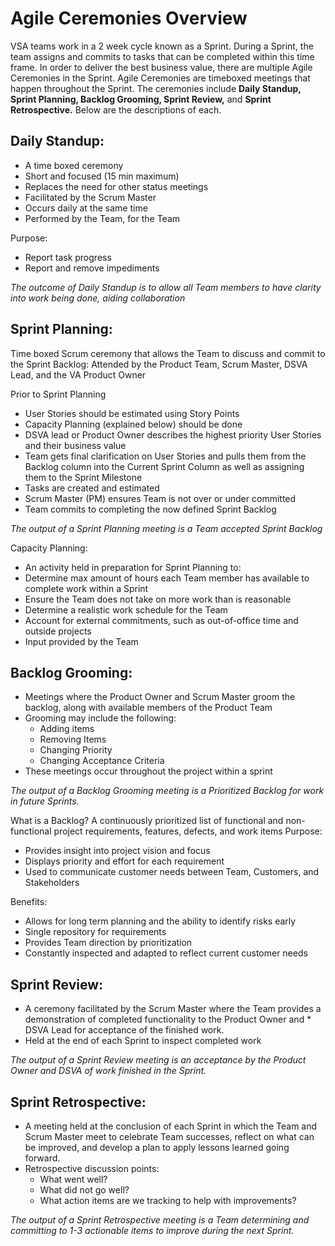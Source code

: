 # Agile Ceremonies Overview

VSA teams work in a 2 week cycle known as a Sprint. During a Sprint, the team assigns and commits to tasks that can be completed within this time frame. In order to deliver the best business value, there are multiple Agile Ceremonies in the Sprint.  Agile Ceremonies are timeboxed meetings that happen throughout the Sprint. The ceremonies include **Daily Standup, Sprint Planning, Backlog Grooming, Sprint Review,** and **Sprint Retrospective.** Below are the descriptions of each. 

## Daily Standup:

* A time boxed ceremony
* Short and focused (15 min maximum)
* Replaces the need for other status meetings
* Facilitated by the Scrum Master
* Occurs daily at the same time
* Performed by the Team, for the Team

Purpose:
* Report task progress
* Report and remove impediments

*The outcome of Daily Standup is to allow all Team members to have clarity into work being done, aiding collaboration* 



## Sprint Planning: 

Time boxed Scrum ceremony that allows the Team to discuss and commit to the Sprint Backlog:
Attended by the Product Team, Scrum Master, DSVA Lead, and the VA Product Owner 

Prior to Sprint Planning
* User Stories should be estimated using Story Points 
* Capacity Planning (explained below) should be done
* DSVA lead or Product Owner describes the highest priority User Stories and their business value
* Team gets final clarification on User Stories and pulls them from the Backlog column into the Current Sprint Column as well as assigning them to the Sprint Milestone
* Tasks are created and estimated
* Scrum Master (PM) ensures Team is not over or under committed
* Team commits to completing the now defined Sprint Backlog

*The output of a Sprint Planning meeting is a Team accepted Sprint Backlog*

Capacity Planning: 
* An activity held in preparation for Sprint Planning to:
* Determine max amount of hours each Team member has available to complete work within a Sprint 
* Ensure the Team does not take on more work than is reasonable
* Determine a realistic work schedule for the Team
* Account for external commitments, such as out-of-office time and outside projects
* Input provided by the Team




## Backlog Grooming:

* Meetings where the Product Owner and Scrum Master groom the backlog, along with available members of the Product Team
* Grooming may include the following:
  * Adding items
  * Removing Items
  * Changing Priority
  * Changing Acceptance Criteria
* These meetings occur throughout the project within a sprint

*The output of a Backlog Grooming meeting is a Prioritized Backlog for work in future Sprints.*


What is a Backlog? 
A continuously prioritized list of functional and non-functional project requirements, features, defects, and work items
Purpose: 
* Provides insight into project vision and focus
* Displays priority and effort for each requirement
* Used to communicate customer needs between Team, Customers, and Stakeholders

Benefits:
* Allows for long term planning and the ability to identify risks early
* Single repository for requirements
* Provides Team direction by prioritization 
* Constantly inspected and adapted to reflect current customer needs




## Sprint Review: 

* A ceremony facilitated by the Scrum Master where the Team provides a demonstration of completed functionality to the Product Owner and * DSVA Lead for acceptance of the finished work.
* Held at the end of each Sprint to inspect completed work 

*The output of a Sprint Review meeting is an acceptance by the Product Owner and DSVA of work finished in the Sprint.*



## Sprint Retrospective:

* A meeting held at the conclusion of each Sprint in which the Team and Scrum Master meet to celebrate Team successes, reflect on what can be improved, and develop a plan to apply lessons learned going forward. 
* Retrospective discussion points:
  * What went well?
  * What did not go well?
  * What action items are we tracking to help with improvements?

*The output of a Sprint Retrospective meeting is a Team determining and committing to 1-3 actionable items to improve during the next Sprint.* 









